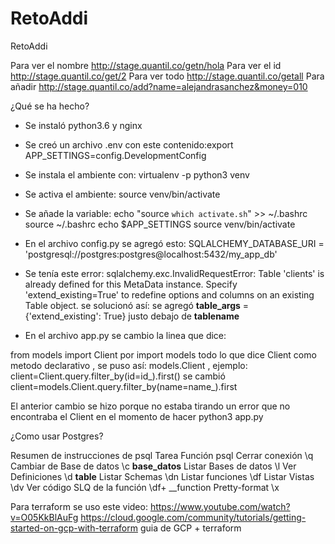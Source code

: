 # RetoAddi
RetoAddi

Para ver el nombre http://stage.quantil.co/getn/hola
Para ver el id http://stage.quantil.co/get/2
Para ver todo http://stage.quantil.co/getall
Para añadir http://stage.quantil.co/add?name=alejandrasanchez&money=010

¿Qué se ha hecho? 
- Se instaló python3.6 y nginx
- Se creó un archivo .env con este contenido:export APP_SETTINGS=config.DevelopmentConfig
- Se instala el ambiente con: virtualenv -p python3 venv
- Se activa el ambiente: source venv/bin/activate
- Se añade la variable:
echo "source `which activate.sh`" >> ~/.bashrc
source ~/.bashrc
echo $APP_SETTINGS
source venv/bin/activate

- En el archivo config.py se agregó esto:
SQLALCHEMY_DATABASE_URI = 'postgresql://postgres:postgres@localhost:5432/my_app_db'

- Se tenía este error: sqlalchemy.exc.InvalidRequestError: Table 'clients' is already defined for this MetaData instance.  Specify 'extend_existing=True' to redefine options and columns on an existing Table object.
 se solucionó así: se agregó
__table_args__ = {'extend_existing': True}
justo debajo de  __tablename__

- En el archivo app.py se cambio la linea que dice: 

from models import Client por import models 
todo lo que dice Client como metodo declarativo , se puso así: models.Client , ejemplo: client=Client.query.filter_by(id=id_).first() se cambió  client=models.Client.query.filter_by(name=name_).first

El anterior cambio se hizo porque no estaba tirando un error que no encontraba el Client en el momento de hacer python3 app.py

¿Como usar Postgres?

Resumen de instrucciones de psql
Tarea	Función psql
Cerrar conexión	\q
Cambiar de Base de datos	\c __base_datos__
Listar Bases de datos	\l
Ver Definiciones	\d __table__
Listar Schemas	\dn
Listar funciones	\df
Listar Vistas	\dv
Ver código SLQ de la función	\df+ __function
Pretty-format	\x


Para terraform se uso este video: https://www.youtube.com/watch?v=O05KkBlAuFg 
https://cloud.google.com/community/tutorials/getting-started-on-gcp-with-terraform guia de GCP + terraform 

